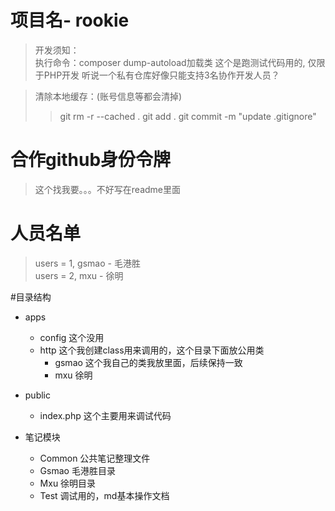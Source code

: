 # 项目名- rookie
> 开发须知：    
> 执行命令：composer dump-autoload加载类  这个是跑测试代码用的, 仅限于PHP开发
> 听说一个私有仓库好像只能支持3名协作开发人员？  

> 清除本地缓存：(账号信息等都会清掉)
>>git rm -r --cached .
>>git add .
>>git commit -m "update .gitignore"

# 合作github身份令牌
> 这个找我要。。。不好写在readme里面

# 人员名单
> users = 1, gsmao - 毛港胜  
> users = 2, mxu - 徐明

#目录结构
- apps 
  - config 这个没用
  - http 这个我创建class用来调用的，这个目录下面放公用类
    - gsmao 这个我自己的类我放里面，后续保持一致
    - mxu 徐明
- public 
  - index.php 这个主要用来调试代码
 
- 笔记模块
    - Common 公共笔记整理文件
    - Gsmao 毛港胜目录
    - Mxu 徐明目录
    - Test 调试用的，md基本操作文档
 